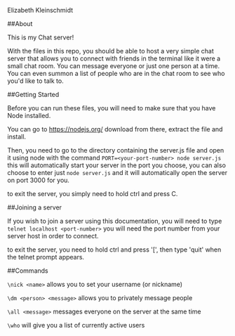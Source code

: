 Elizabeth Kleinschmidt

##About

This is my Chat server!

With the files in this repo, you should be able to host a very simple chat server that allows you to connect with friends in the terminal like it were a small chat room. You can message everyone or just one person at a time. You can even summon a list of people who are in the chat room to see who you'd like to talk to.

##Getting Started

Before you can run these files, you will need to make sure that you have Node installed.

You can go to https://nodejs.org/ download from there, extract the file and install.

Then, you need to go to the directory containing the server.js file and open it using node with the command `PORT=<your-port-number> node server.js` this will automatically start your server in the port you choose, you can also choose to enter just `node server.js` and it will automatically open the server on port 3000 for you.

to exit the server, you simply need to hold ctrl and press C.

##Joining a server

If you wish to join a server using this documentation, you will need to type `telnet localhost <port-number>` you will need the port number from your server host in order to connect.

to exit the server, you need to hold ctrl and press '[', then type 'quit' when the telnet prompt appears.

##Commands

`\nick <name>` allows you to set your username (or nickname)

`\dm <person> <message>` allows you to privately message people

`\all <message>` messages everyone on the server at the same time

`\who` will give you a list of currently active users
